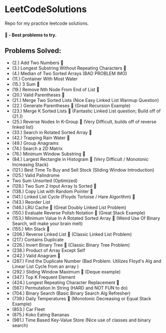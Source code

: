 # LeetCodeSolutions
Repo for my practice leetcode solutions.
#### 🌟 - Best problems to try.

## Problems Solved:
- (2.) Add Two Numbers 🌟
- (3.) Longest Substring Without Repeating Characters 🌟
- (4.) Median of Two Sorted Arrays (BAD PROBLEM IMO)
- (11.) Container With Most Water
- (15.) 3 Sum 🌟
- (19.) Remove Nth Node From End of List 🌟
- (20.) Valid Parentheses 🌟
- (21.) Merge Two Sorted Lists (Nice Easy Linked List Warmup Question)
- (22.) Generate Parentheses 🌟 (Great Recursion Example)
- (23.) Merge K Sorted Lists 🌟 (Fantastic Linked List question; Build off of (21.))
- (25.) Reverse Nodes In K-Group 🌟 (Very Difficult, builds off of reverse linked list)
- (33.) Search in Rotated Sorted Array 🌟
- (42.) Trapping Rain Water 🌟
- (49.) Group Anagrams
- (74.) Search a 2D Matrix
- (76.) Minimum Window Substring 🌟
- (84.) Largest Rectangle in Histogram 🌟 (Very Difficult / Monotonic Increasing Stack)
- (121.) Best Time To Buy and Sell Stock (Sliding Window Introduction)
- (125.) Valid Palindrome
- Two Sum Unsorted (Optimized)
- (128.) Two Sum 2 Input Array Is Sorted 🌟
- (138.) Copy List with Random Pointer 🌟
- (141.) Linked List Cycle (Floyds Tortoise / Hare Algorithm) 🌟
- (143.) Reorder List
- (146.) LRU Cache 🌟 (Great Doubly Linked List Problem)
- (150.) Evaluate Reverse Polish Notation 🌟 (Great Stack Example)
- (153.) Minimum Value In A Rotated Sorted Array 🌟 (Weird Use Of Binary Search, will make your brain melt) 
- (155.) Min Stack 🌟
- (206.) Reverse Linked List 🌟 (Classic Linked List Problem) 
- (217.) Contains Duplicate
- (226.) Invert Binary Tree 🌟 (Classic Binary Tree Problem)
- (238.) Product of Array Except Self
- (242.) Valid Anagram 🌟
- (287.) Find the Duplicate Number (Bad Problem. Utilizes Floyd's Alg and Linear List Cycle from an array )
- (292.) Sliding Window Maximum 🌟 (Deque example)
- (347.) Top K Frequent Element
- (424.) Longest Repeating Character Replacement 🌟
- (567.) Permutation In String (HARD and NOT FUN to do)
- (704.) Binary Search (Basic Binary Search Alg Refresher)
- (739.) Daily Temperatures 🌟 (Monotonic Decreasing or Equal Stack Example)
- (853.) Car Fleet
- (875.) Koko Eating Bananas
- (981.) Time Based Key-Value Store (Nice use of classes and binary search)

